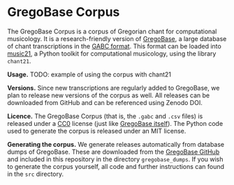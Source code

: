 GregoBase Corpus
================

The GregoBase Corpus is a corpus of Gregorian chant for computational musicology.
It is a research-friendly version of [GregoBase](gregobase.selapa.net/), a
large database of chant transcriptions in the
[GABC format](https://gregorio-project.github.io/gabc/index.html).
This format can be loaded into [music21](https://web.mit.edu/music21/), a Python
toolkit for computational musicology, using the library `chant21`.

**Usage.**
TODO: example of using the corpus with chant21

**Versions.**
Since new transcriptions are regularly added to GregoBase, we plan to release
new versions of the corpus as well. All releases can be downloaded from GitHub
and can be referenced using Zenodo DOI.

**Licence.**
The GregoBase Corpus (that is, the `.gabc` and `.csv` files) is released under a
[CC0](https://creativecommons.org/publicdomain/zero/1.0/) license (just like
[GregoBase itself](https://gregobase.selapa.net/?page_id=2])).
The Python code used to generate the corpus is released under an MIT license.

**Generating the corpus.**
We generate releases automatically from database dumps of GregoBase. These are
downloaded from the [GregoBase GitHub](https://github.com/gregorio-project/GregoBase/blob/master/gregobase_online.sql) and included in this repository in the directory `gregobase_dumps`. If you wish to generate the corpus yourself, all code and
further instructions can found in the `src` directory.